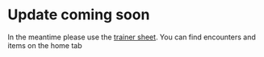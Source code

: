 # Update coming soon
In the meantime please use the [trainer sheet](https://pklucid.github.io/Pokemon-Lucid-Pokedex/src/roxanne_split.html). You can find encounters and items on the home tab
